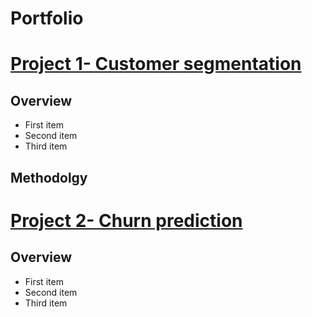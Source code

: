 # Portfolio
# [**Project 1- Customer segmentation**](https://github.com/egtef/customer-segmentation)
## Overview
- First item
- Second item
- Third item
## Methodolgy

# [**Project 2- Churn prediction**](https://github.com/egtef/customer-segmentation)
## Overview
- First item
- Second item
- Third item
